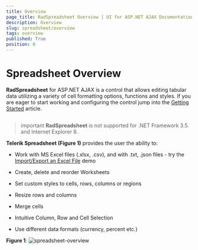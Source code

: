 ```yaml
---
title: Overview
page_title: RadSpreadsheet Overview | UI for ASP.NET AJAX Documentation
description: Overview
slug: spreadsheet/overview
tags: overview
published: True
position: 0
---
```


# Spreadsheet Overview

**RadSpreadsheet** for ASP.NET AJAX is a control that allows editing tabular data utilizing a variety of cell formatting options, functions and styles. If you are eager to start working and configuring the control jump into the [Getting Started](https://docs.telerik.com/devtools/aspnet-ajax/controls/spreadsheet/getting-started) article.
## 

>important  **RadSpreadsheet** is not supported for .NET Framework 3.5. and Internet Explorer 8.

**Telerik Spreadsheet (Figure 1)** provides the user the ability to:

* Work with MS Excel files (.xlsx, .csv), and with .txt, .json files - try the [Import/Export an Excel File](https://demos.telerik.com/aspnet-ajax/spreadsheet/examples/import-export/defaultcs.aspx) demo

* Create, delete and reorder Worksheets

* Set custom styles to cells, rows, columns or regions

* Resize rows and columns

* Merge cells

* Intuitive Column, Row and Cell Selection

* Use different data formats (currency, percent etc.)


**Figure 1**: ![spreadsheet-overview](images/spreadsheet-overview.png)
